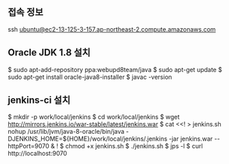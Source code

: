 ## 접속 정보
ssh ubuntu@ec2-13-125-3-157.ap-northeast-2.compute.amazonaws.com

## Oracle JDK 1.8 설치
$ sudo apt-add-repository ppa:webupd8team/java
$ sudo apt-get update
$ sudo apt-get install oracle-java8-installer
$ javac -version

## jenkins-ci 설치
$ mkdir -p work/local/jenkins
$ cd work/local/jenkins
$ wget http://mirrors.jenkins.io/war-stable/latest/jenkins.war
$ cat <<! > jenkins.sh
nohup /usr/lib/jvm/java-8-oracle/bin/java -DJENKINS_HOME=${HOME}/work/local/jenkins/.jenkins -jar jenkins.war --httpPort=9070 &
!
$ chmod +x jenkins.sh
$ ./jenkins.sh
$ jps -l
$ curl http://localhost:9070
